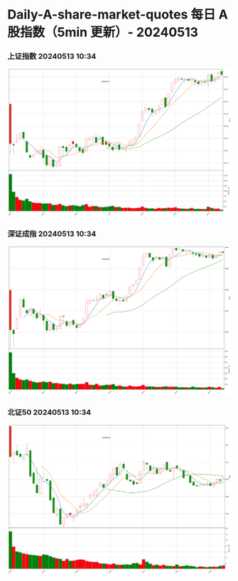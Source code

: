 
# Daily-A-share-market-quotes 每日 A 股指数（5min 更新）- 20240513

### 上证指数 20240513 10:34
![](./fig/2024/5/20240513-sh000001.png)

### 深证成指 20240513 10:34
![](./fig/2024/5/20240513-sz399001.png)

### 北证50 20240513 10:34
![](./fig/2024/5/20240513-bj899050.png)
